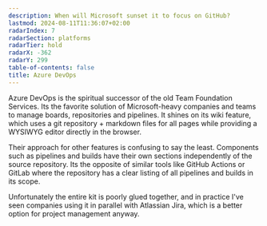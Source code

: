 ```yaml
---
description: When will Microsoft sunset it to focus on GitHub?
lastmod: 2024-08-11T11:36:07+02:00
radarIndex: 7
radarSection: platforms
radarTier: hold
radarX: -362
radarY: 299
table-of-contents: false
title: Azure DevOps
---
```


Azure DevOps is the spiritual successor of the old Team Foundation Services.
Its the favorite solution of Microsoft-heavy companies and teams to manage
boards, repositories and pipelines. It shines on its wiki feature, which uses a
git repository + markdown files for all pages while providing a WYSIWYG editor
directly in the browser.

Their approach for other features is confusing to say the least. Components
such as pipelines and builds have their own sections independently of the
source repository. Its the opposite of similar tools like GitHub Actions or
GitLab where the repository has a clear listing of all pipelines and builds in
its scope.

Unfortunately the entire kit is poorly glued together, and in practice I've seen
companies using it in parallel with Atlassian Jira, which is a better option for
project management anyway.
